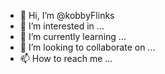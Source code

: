 - 👋 Hi, I’m @kobbyFlinks
- 👀 I’m interested in ...
- 🌱 I’m currently learning ...
- 💞️ I’m looking to collaborate on ...
- 📫 How to reach me ...

<!---
kobbyFlinks/kobbyFlinks is a ✨ special ✨ repository because its `README.md` (this file) appears on your GitHub profile.
You can click the Preview link to take a look at your changes.
--->
